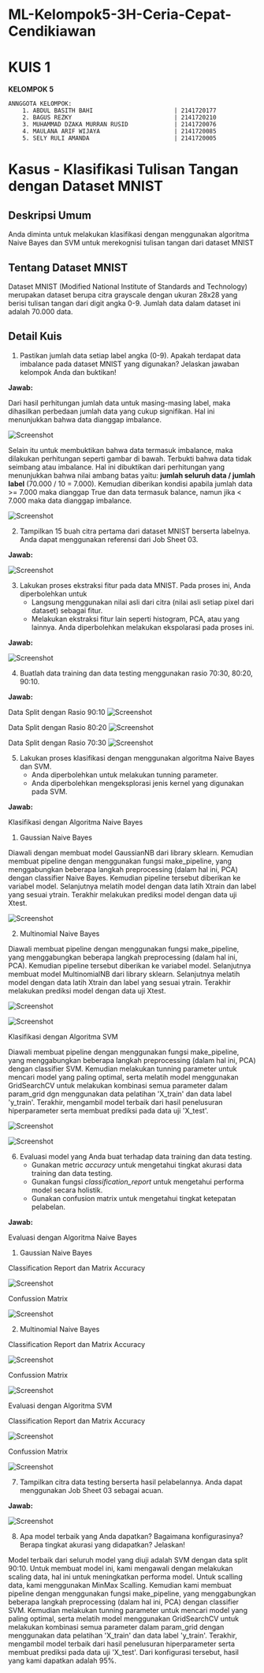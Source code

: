 # ML-Kelompok5-3H-Ceria-Cepat-Cendikiawan

# KUIS 1

<B>KELOMPOK 5</B>

    ANNGGOTA KELOMPOK:
        1. ABDUL BASITH BAHI                       | 2141720177
        2. BAGUS REZKY                             | 2141720210
        3. MUHAMMAD DZAKA MURRAN RUSID             | 2141720076
        4. MAULANA ARIF WIJAYA                     | 2141720085
        5. SELY RULI AMANDA                        | 2141720005

# Kasus - Klasifikasi Tulisan Tangan dengan Dataset MNIST

## Deskripsi Umum
Anda diminta untuk melakukan klasifikasi dengan menggunakan algoritma Naive Bayes dan SVM untuk merekognisi tulisan tangan dari dataset MNIST

## Tentang Dataset MNIST

Dataset MNIST (Modified National Institute of Standards and Technology) merupakan dataset berupa citra grayscale dengan ukuran 28x28 yang berisi tulisan tangan dari digit angka 0-9. Jumlah data dalam dataset ini adalah 70.000 data.

## Detail Kuis

1. Pastikan jumlah data setiap label angka (0-9). Apakah terdapat data imbalance pada dataset MNIST yang digunakan? Jelaskan jawaban kelompok Anda dan buktikan!

**Jawab:**

Dari hasil perhitungan jumlah data untuk masing-masing label, maka dihasilkan perbedaan jumlah data yang cukup signifikan. Hal ini menunjukkan bahwa data dianggap imbalance. 

![Screenshot](./images/02.jpg)

Selain itu untuk membuktikan bahwa data termasuk imbalance, maka dilakukan perhitungan seperti gambar di bawah. Terbukti bahwa data tidak seimbang atau imbalance. Hal ini dibuktikan dari perhitungan yang menunjukkan bahwa nilai ambang batas yaitu: **jumlah seluruh data / jumlah label** (70.000 / 10 = 7.000). Kemudian diberikan kondisi apabila jumlah data >= 7.000 maka dianggap True dan data termasuk balance, namun jika < 7.000 maka data dianggap imbalance. 

![Screenshot](./images/03.jpg)

2. Tampilkan 15 buah citra pertama dari dataset MNIST berserta labelnya. Anda dapat menggunakan referensi dari Job Sheet 03.

**Jawab:**

![Screenshot](./images/01.jpg)

3. Lakukan proses ekstraksi fitur pada data MNIST. Pada proses ini, Anda diperbolehkan untuk
    - Langsung menggunakan nilai asli dari citra (nilai asli setiap pixel dari dataset) sebagai fitur.
    - Melakukan ekstraksi fitur lain seperti histogram, PCA, atau yang lainnya. Anda diperbolehkan melakukan ekspolarasi pada proses ini.

**Jawab:**

![Screenshot](./images/04.jpg)

4. Buatlah data training dan data testing menggunakan rasio 70:30, 80:20, 90:10.

**Jawab:**

Data Split dengan Rasio 90:10
![Screenshot](./images/05.jpg)

Data Split dengan Rasio 80:20
![Screenshot](./images/06.jpg)

Data Split dengan Rasio 70:30
![Screenshot](./images/07.jpg)

5. Lakukan proses klasifikasi dengan menggunakan algoritma Naive Bayes dan SVM.
   - Anda diperbolehkan untuk melakukan tunning parameter.
   - Anda diperbolehkan mengeksplorasi jenis kernel yang digunakan pada SVM.

**Jawab:**

Klasifikasi dengan Algoritma Naive Bayes
1. Gaussian Naive Bayes

Diawali dengan membuat model GaussianNB dari library sklearn. Kemudian membuat pipeline dengan menggunakan fungsi make_pipeline, yang menggabungkan beberapa langkah preprocessing (dalam hal ini, PCA) dengan classifier Naive Bayes. Kemudian pipeline tersebut diberikan ke variabel model. Selanjutnya melatih model dengan data latih Xtrain dan label yang sesuai ytrain. Terakhir melakukan prediksi model dengan data uji Xtest.

![Screenshot](./images/08.jpg)

2. Multinomial Naive Bayes

Diawali membuat pipeline dengan menggunakan fungsi make_pipeline, yang menggabungkan beberapa langkah preprocessing (dalam hal ini, PCA). Kemudian pipeline tersebut diberikan ke variabel model. Selanjutnya membuat model MultinomialNB dari library sklearn. Selanjutnya melatih model dengan data latih Xtrain dan label yang sesuai ytrain. Terakhir melakukan prediksi model dengan data uji Xtest.

![Screenshot](./images/12.jpg)

![Screenshot](./images/11.jpg)

Klasifikasi dengan Algoritma SVM

Diawali membuat pipeline dengan menggunakan fungsi make_pipeline, yang menggabungkan beberapa langkah preprocessing (dalam hal ini, PCA) dengan classifier SVM. Kemudian melakukan tunning parameter untuk mencari model yang paling optimal, serta melatih model menggunakan GridSearchCV untuk melakukan kombinasi semua parameter dalam param_grid dgn menggunakan data pelatihan 'X_train' dan data label 'y_train'. Terakhir, mengambil model terbaik dari hasil penelusuran hiperparameter serta membuat prediksi pada data uji 'X_test'. 

![Screenshot](./images/15.jpg)

![Screenshot](./images/16.jpg)

6. Evaluasi model yang Anda buat terhadap data training dan data testing.
   - Gunakan metric *accuracy* untuk mengetahui tingkat akurasi data training dan data testing.
   - Gunakan fungsi *classification_report* untuk mengetahui performa model secara holistik.
   - Gunakan confusion matrix untuk mengetahui tingkat ketepatan pelabelan.

**Jawab:**

Evaluasi dengan Algoritma Naive Bayes

1. Gaussian Naive Bayes

Classification Report dan Matrix Accuracy

![Screenshot](./images/09.jpg)

Confussion Matrix

![Screenshot](./images/10.jpg)

2. Multinomial Naive Bayes

Classification Report dan Matrix Accuracy

![Screenshot](./images/13.jpg)

Confussion Matrix

![Screenshot](./images/14.jpg)

Evaluasi dengan Algoritma SVM

Classification Report dan Matrix Accuracy

![Screenshot](./images/17.jpg)

Confussion Matrix

![Screenshot](./images/18.jpg)

7. Tampilkan citra data testing berserta hasil pelabelannya. Anda dapat menggunakan Job Sheet 03 sebagai acuan.

**Jawab:**

![Screenshot](./images/19.jpg)


8. Apa model terbaik yang Anda dapatkan? Bagaimana konfigurasinya? Berapa tingkat akurasi yang didapatkan? Jelaskan!

Model terbaik dari seluruh model yang diuji adalah SVM dengan data split 90:10. Untuk membuat model ini, kami mengawali dengan melakukan scaling data, hal ini untuk meningkatkan performa model. Untuk scalling data, kami menggunakan MinMax Scalling. Kemudian kami membuat pipeline dengan menggunakan fungsi make_pipeline, yang menggabungkan beberapa langkah preprocessing (dalam hal ini, PCA) dengan classifier SVM. Kemudian melakukan tunning parameter untuk mencari model yang paling optimal, serta melatih model menggunakan GridSearchCV untuk melakukan kombinasi semua parameter dalam param_grid dengan menggunakan data pelatihan 'X_train' dan data label 'y_train'. Terakhir, mengambil model terbaik dari hasil penelusuran hiperparameter serta membuat prediksi pada data uji 'X_test'. Dari konfigurasi tersebut, hasil yang kami dapatkan adalah 95%.